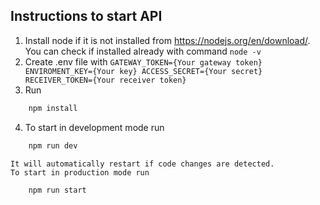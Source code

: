## Instructions to start API

1. Install node if it is not installed from https://nodejs.org/en/download/. You can check if installed already with command
    `node -v`
2. Create .env file with
    `GATEWAY_TOKEN={Your gateway token}
    ENVIROMENT_KEY={Your key}
    ACCESS_SECRET={Your secret}
    RECEIVER_TOKEN={Your receiver token}`
3. Run 
```bash
    npm install
```
4. To start in development mode run
```bash
    npm run dev
```
    It will automatically restart if code changes are detected.
    To start in production mode run
```bash
    npm run start
```